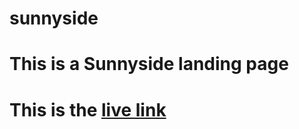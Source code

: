 # sunnyside
# This is a Sunnyside landing page
# This is the [live link](https://nellymakks.github.io/sunnyside/)
